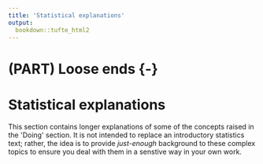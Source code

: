 ```yaml
---
title: 'Statistical explanations'
output:
  bookdown::tufte_html2
---
```






# (PART) Loose ends {-} 


# Statistical explanations

This section contains longer explanations of some of the concepts raised in the 'Doing' section. It is not intended to replace an introductory statistics text; rather, the idea is to provide *just-enough* background to these complex topics to ensure you deal with them in a senstive way in your own work.
